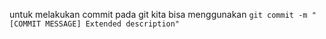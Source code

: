 untuk melakukan commit pada git kita bisa menggunakan `git
commit -m "[COMMIT MESSAGE] Extended description"`